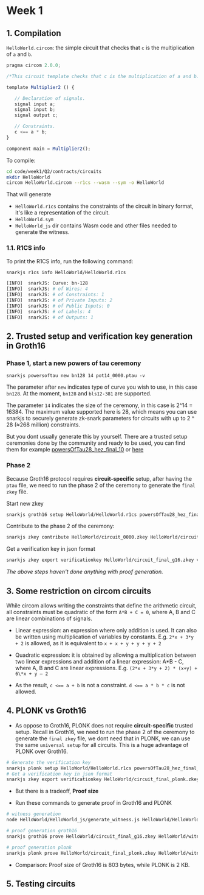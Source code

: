 # Week 1

## 1. Compilation

`HelloWorld.circom`: the simple circuit that checks that `c` is the multiplication of `a` and `b`.

```js
pragma circom 2.0.0;

/*This circuit template checks that c is the multiplication of a and b.*/

template Multiplier2 () {

   // Declaration of signals.
   signal input a;
   signal input b;
   signal output c;

   // Constraints.
   c <== a * b;
}

component main = Multiplier2();
```

To compile:

```bash
cd code/week1/Q2/contracts/circuits
mkdir HelloWorld
circom HelloWorld.circom --r1cs --wasm --sym -o HelloWorld
```

That will generate

- `HelloWorld.r1cs` contains the constraints of the circuit in binary format, it's like a representation of the circuit.
- `HelloWorld.sym`
- `HelloWorld_js` dir contains Wasm code and other files needed to generate the witness.

### 1.1. R1CS info

To print the R1CS info, run the following command:

```bash
snarkjs r1cs info HelloWorld/HelloWorld.r1cs

[INFO]  snarkJS: Curve: bn-128
[INFO]  snarkJS: # of Wires: 4
[INFO]  snarkJS: # of Constraints: 1
[INFO]  snarkJS: # of Private Inputs: 2
[INFO]  snarkJS: # of Public Inputs: 0
[INFO]  snarkJS: # of Labels: 4
[INFO]  snarkJS: # of Outputs: 1
```

## 2. Trusted setup and verification key generation in Groth16

### Phase 1, start a new powers of tau ceremony

```
snarkjs powersoftau new bn128 14 pot14_0000.ptau -v
```

The parameter after `new` indicates type of curve you wish to use, in this case `bn128`. At the moment, `bn128` and `bls12-381` are supported.

The parameter `14` indicates the size of the ceremony, in this case is 2^14 = 16384. The maximum value supported here is 28, which means you can use snarkjs to securely generate zk-snark parameters for circuits with up to 2 ^ 28 (≈268 million) constraints.

But you dont usually generate this by yourself. There are a trusted setup ceremonies done by the community and ready to be used, you can find them for example [powersOfTau28_hez_final_10](https://hermez.s3-eu-west-1.amazonaws.com/powersOfTau28_hez_final_10.ptau) or [here](https://storage.googleapis.com/trustedsetup-a86f4.appspot.com/semaphore/semaphore_top_index.html)

### Phase 2

Because Groth16 protocol requires **circuit-specific** setup, after having the `ptau` file, we need to run the phase 2 of the ceremony to generate the `final zkey` file.

Start new zkey

```bash
snarkjs groth16 setup HelloWorld/HelloWorld.r1cs powersOfTau28_hez_final_10.ptau HelloWorld/circuit_0000.zkey
```

Contribute to the phase 2 of the ceremony:

```bash
snarkjs zkey contribute HelloWorld/circuit_0000.zkey HelloWorld/circuit_final_g16.zkey --name="1st Contributor Name"
```

Get a verification key in json format

```bash
snarkjs zkey export verificationkey HelloWorld/circuit_final_g16.zkey verification_key_g16.json
```

_The above steps haven't done anything with proof generation._

## 3. Some restriction on circom circuits

While circom allows writing the constraints that define the arithmetic circuit, all constraints must be quadratic of the form `A*B + C = 0`, where A, B and C are linear combinations of signals.

- Linear expression: an expression where only addition is used. It can also be written using multiplication of variables by constants. E.g. `2*x + 3*y + 2` is allowed, as it is equivalent to `x + x + y + y + y + 2`

- Quadratic expression: it is obtained by allowing a multiplication between two linear expressions and addition of a linear expression: A*B - C, where A, B and C are linear expressions. E.g. `(2*x + 3*y + 2) * (x+y) + 6\*x + y – 2`

- As the result, `c <== a + b` is not a constraint. `d <== a * b * c` is not allowed.

## 4. PLONK vs Groth16

- As oppose to Groth16, PLONK does not require **circuit-specific** trusted setup. Recall in Groth16, we need to run the phase 2 of the ceremony to generate the `final zkey` file, we dont need that in PLONK, we can use the same `universal setup` for all circuits. This is a huge advantage of PLONK over Groth16.

```bash
# Generate the verification key
snarkjs plonk setup HelloWorld/HelloWorld.r1cs powersOfTau28_hez_final_10.ptau HelloWorld/circuit_final_plonk.zkey
# Get a verification key in json format
snarkjs zkey export verificationkey HelloWorld/circuit_final_plonk.zkey verification_key_plonk.json
```

- But there is a tradeoff, **Proof size**

- Run these commands to generate proof in Groth16 and PLONK

```bash
# witness generation
node HelloWorld/HelloWorld_js/generate_witness.js HelloWorld/HelloWorld_js/HelloWorld.wasm HelloWorld/input.json HelloWorld/witness.wtns

# proof generation groth16
snarkjs groth16 prove HelloWorld/circuit_final_g16.zkey HelloWorld/witness.wtns HelloWorld/proof_g16.json HelloWorld/public_g16.json

# proof generation plonk
snarkjs plonk prove HelloWorld/circuit_final_plonk.zkey HelloWorld/witness.wtns HelloWorld/proof_plonk.json HelloWorld/public_plonk.json
```

- Comparison: Proof size of Groth16 is 803 bytes, while PLONK is 2 KB.

## 5. Testing circuits
